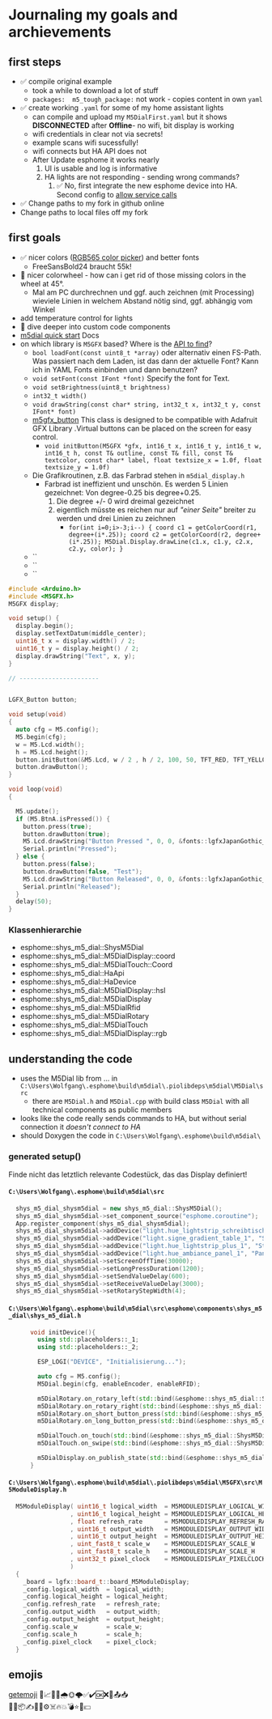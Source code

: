 # Journaling my goals and archievements

## first steps

* ✅ compile original example
  * took a while to download a lot of stuff
  * `packages:  m5_tough_package:` not work - copies content in own `yaml`
* ✅ create working `.yaml` for some of my home assistant lights
  * can compile and upload my `M5DialFirst.yaml` but it shows **DISCONNECTED** after **Offline**- no wifi, bit display is working
  * wifi credentials in clear not via secrets!
  * example scans wifi sucessfully!
  * wifi connects but HA API does not
  * After Update esphome it works nearly
    1. UI is usable and log is informative
    1. HA lights are not responding - sending wrong commands?
       1. ✅ No, first integrate the new esphome device into HA. Second config to [allow service calls](https://esphome.io/components/api.html#:~:text=Before%20a%20newly%20added%20ESPHome,to%20make%20service%20calls%E2%80%9D%20option.)
* ✅ Change paths to my fork in github online
* Change paths to local files off my fork 


## first goals

* ✅ nicer colors ([RGB565 color picker](https://rgbcolorpicker.com/565#google_vignette)) and better fonts
  * FreeSansBold24 braucht 55k!
* 🚧 nicer colorwheel - how can i get rid of those missing colors in the wheel at 45°. 
  * Mal am PC durchrechnen und ggf. auch zeichnen (mit Processing) wieviele Linien in welchem Abstand nötig sind, ggf. abhängig vom Winkel
* add temperature control for lights
* 🚧 dive deeper into custom code components
* [m5dial quick start](https://docs.m5stack.com/en/quick_start/m5dial/arduino) Docs
* on which library is `M5GFX` based? Where is the [API to find](https://docs.m5stack.com/en/api/m5gfx/m5gfx)?   
  * `bool loadFont(const uint8_t *array)` oder alternativ einen FS-Path. Was passiert nach dem Laden, ist das dann der aktuelle Font? Kann ich in YAML Fonts einbinden und dann benutzen?
  * `void setFont(const IFont *font)` Specify the font for Text.
  * `void setBrightness(uint8_t brightness)`
  * `int32_t width()`
  * `void drawString(const char* string, int32_t x, int32_t y, const IFont* font)`
  * [m5gfx_button](https://docs.m5stack.com/en/api/m5gfx/m5gfx_button) This class is designed to be compatible with Adafruit GFX Library .Virtual buttons can be placed on the screen for easy control.
    * `void initButton(M5GFX *gfx, int16_t x, int16_t y, int16_t w, int16_t h, const T& outline, const T& fill, const T& textcolor, const char* label, float textsize_x = 1.0f, float textsize_y = 1.0f)`
  * Die Grafikroutinen, z.B. das Farbrad stehen in `m5dial_display.h`
    * Farbrad ist ineffizient und unschön. Es werden 5 Linien gezeichnet: Von degree-0.25 bis degree+0.25. 
      1. Die degree +/- 0 wird dreimal gezeichnet
      2. eigentlich müsste es reichen nur auf _"einer Seite"_ breiter zu werden und drei Linien zu  zeichnen
         * `for(int i=0;i>-3;i--) { coord c1 = getColorCoord(r1, degree+(i*.25)); coord c2 = getColorCoord(r2, degree+(i*.25)); M5Dial.Display.drawLine(c1.x, c1.y, c2.x, c2.y, color); } ` 
  * ``
  * ``
  * ``


``` CPP
#include <Arduino.h>
#include <M5GFX.h>
M5GFX display;

void setup() {
  display.begin();
  display.setTextDatum(middle_center);
  uint16_t x = display.width() / 2;
  uint16_t y = display.height() / 2;
  display.drawString("Text", x, y);
}

// ----------------------


LGFX_Button button;

void setup(void)
{
  auto cfg = M5.config();
  M5.begin(cfg);
  w = M5.Lcd.width();
  h = M5.Lcd.height();
  button.initButton(&M5.Lcd, w / 2 , h / 2, 100, 50, TFT_RED, TFT_YELLOW, TFT_BLACK, "Btn" );
  button.drawButton();
}

void loop(void)
{

  M5.update();
  if (M5.BtnA.isPressed()) {
    button.press(true);
    button.drawButton(true);
    M5.Lcd.drawString("Button Pressed ", 0, 0, &fonts::lgfxJapanGothic_16);
    Serial.println("Pressed");
  } else {
    button.press(false);
    button.drawButton(false, "Test");
    M5.Lcd.drawString("Button Released", 0, 0, &fonts::lgfxJapanGothic_16);
    Serial.println("Released");
  }
  delay(50);
}

```

### Klassenhierarchie

* esphome::shys_m5_dial::ShysM5Dial	
* esphome::shys_m5_dial::M5DialDisplay::coord	
* esphome::shys_m5_dial::M5DialTouch::Coord	
* esphome::shys_m5_dial::HaApi	
* esphome::shys_m5_dial::HaDevice	
* esphome::shys_m5_dial::M5DialDisplay::hsl	
* esphome::shys_m5_dial::M5DialDisplay	
* esphome::shys_m5_dial::M5DialRfid	
* esphome::shys_m5_dial::M5DialRotary	
* esphome::shys_m5_dial::M5DialTouch	
* esphome::shys_m5_dial::M5DialDisplay::rgb	

## understanding the code

* uses the M5Dial lib from ... in `C:\Users\Wolfgang\.esphome\build\m5dial\.piolibdeps\m5dial\M5Dial\src`
  * there are `M5Dial.h` and `M5Dial.cpp` with build class `M5Dial` with all technical components as public members
* looks like the code really sends commands to HA, but without serial connection it _doesn't connect to HA_
* should Doxygen the code in `C:\Users\Wolfgang\.esphome\build\m5dial\` 

### generated setup()

Finde nicht das letztlich relevante Codestück, das das Display definiert!

#### `C:\Users\Wolfgang\.esphome\build\m5dial\src`

``` CPP
  shys_m5_dial_shysm5dial = new shys_m5_dial::ShysM5Dial();
  shys_m5_dial_shysm5dial->set_component_source("esphome.coroutine");
  App.register_component(shys_m5_dial_shysm5dial);
  shys_m5_dial_shysm5dial->addDevice("light.hue_lightstrip_schreibtisch", "strip", true, true);
  shys_m5_dial_shysm5dial->addDevice("light.signe_gradient_table_1", "Signe", true, true);
  shys_m5_dial_shysm5dial->addDevice("light.hue_lightstrip_plus_1", "StripFlur", true, true);
  shys_m5_dial_shysm5dial->addDevice("light.hue_ambiance_panel_1", "Panel", false, true);
  shys_m5_dial_shysm5dial->setScreenOffTime(30000);
  shys_m5_dial_shysm5dial->setLongPressDuration(1200);
  shys_m5_dial_shysm5dial->setSendValueDelay(600);
  shys_m5_dial_shysm5dial->setReceiveValueDelay(3000);
  shys_m5_dial_shysm5dial->setRotaryStepWidth(4);
```

#### `C:\Users\Wolfgang\.esphome\build\m5dial\src\esphome\components\shys_m5_dial\shys_m5_dial.h` 

``` CPP
      void initDevice(){
        using std::placeholders::_1;
        using std::placeholders::_2;

        ESP_LOGI("DEVICE", "Initialisierung...");

        auto cfg = M5.config();
        M5Dial.begin(cfg, enableEncoder, enableRFID);

        m5DialRotary.on_rotary_left(std::bind(&esphome::shys_m5_dial::ShysM5Dial::turnRotaryLeft, this));
        m5DialRotary.on_rotary_right(std::bind(&esphome::shys_m5_dial::ShysM5Dial::turnRotaryRight, this));
        m5DialRotary.on_short_button_press(std::bind(&esphome::shys_m5_dial::ShysM5Dial::shortButtonPress, this));
        m5DialRotary.on_long_button_press(std::bind(&esphome::shys_m5_dial::ShysM5Dial::longButtonPress, this));

        m5DialTouch.on_touch(std::bind(&esphome::shys_m5_dial::ShysM5Dial::touchInput, this, _1, _2));
        m5DialTouch.on_swipe(std::bind(&esphome::shys_m5_dial::ShysM5Dial::touchSwipe, this, _1));

        m5DialDisplay.on_publish_state(std::bind(&esphome::shys_m5_dial::ShysM5Dial::publish_state, this, _1));
      }

```


#### `C:\Users\Wolfgang\.esphome\build\m5dial\.piolibdeps\m5dial\M5GFX\src\M5ModuleDisplay.h` 

``` CPP
  M5ModuleDisplay( uint16_t logical_width  = M5MODULEDISPLAY_LOGICAL_WIDTH
                 , uint16_t logical_height = M5MODULEDISPLAY_LOGICAL_HEIGHT
                 , float refresh_rate      = M5MODULEDISPLAY_REFRESH_RATE
                 , uint16_t output_width   = M5MODULEDISPLAY_OUTPUT_WIDTH
                 , uint16_t output_height  = M5MODULEDISPLAY_OUTPUT_HEIGHT
                 , uint_fast8_t scale_w    = M5MODULEDISPLAY_SCALE_W
                 , uint_fast8_t scale_h    = M5MODULEDISPLAY_SCALE_H
                 , uint32_t pixel_clock    = M5MODULEDISPLAY_PIXELCLOCK
                 )
  {
    _board = lgfx::board_t::board_M5ModuleDisplay;
    _config.logical_width  = logical_width;
    _config.logical_height = logical_height;
    _config.refresh_rate   = refresh_rate;
    _config.output_width   = output_width;
    _config.output_height  = output_height;
    _config.scale_w        = scale_w;
    _config.scale_h        = scale_h;
    _config.pixel_clock    = pixel_clock;
  }
```

## emojis

[getemoji](https://getemoji.com/) 💖📈🚀🚧🌧🌞🌩️✅✔️🆗❌💾📤📥<br>📓📒📦✍️📧📌⚙️☠️🔥💥💣⭐📁💶